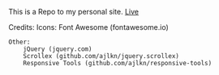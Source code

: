 This is a Repo to my personal site.
<a href="https://jianjiang.me">Live</a>

Credits:
	Icons:
		Font Awesome (fontawesome.io)

	Other:
		jQuery (jquery.com)
		Scrollex (github.com/ajlkn/jquery.scrollex)
		Responsive Tools (github.com/ajlkn/responsive-tools)
